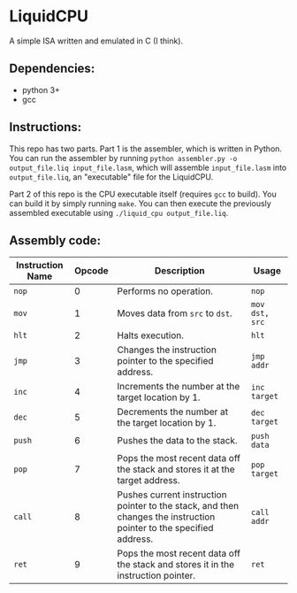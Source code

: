 # LiquidCPU
A simple ISA written and emulated in C (I think).

## Dependencies:
- python 3+
- gcc

## Instructions:
This repo has two parts. Part 1 is the assembler, which is written in Python. You can run the assembler by running `python assembler.py -o output_file.liq input_file.lasm`, which will assemble `input_file.lasm` into `output_file.liq`, an "executable" file for the LiquidCPU.

Part 2 of this repo is the CPU executable itself (requires `gcc` to build). You can build it by simply running `make`. You can then execute the previously assembled executable using `./liquid_cpu output_file.liq`.

## Assembly code:
| Instruction Name | Opcode | Description | Usage |
|------------------|--------|-------------|--------|
| `nop`  | 0 | Performs no operation. | `nop` |
| `mov`  | 1 | Moves data from `src` to `dst`. | `mov dst, src` |
| `hlt`  | 2 | Halts execution. | `hlt` |
| `jmp`  | 3 | Changes the instruction pointer to the specified address. | `jmp addr` |
| `inc`  | 4 | Increments the number at the target location by 1. | `inc target` |
| `dec`  | 5 | Decrements the number at the target location by 1. | `dec target` |
| `push` | 6 | Pushes the data to the stack. | `push data` |
| `pop`  | 7 | Pops the most recent data off the stack and stores it at the target address. | `pop target` |
| `call` | 8 | Pushes current instruction pointer to the stack, and then changes the instruction pointer to the specified address. | `call addr` |
| `ret`  | 9 | Pops the most recent data off the stack and stores it in the instruction pointer. | `ret` |
